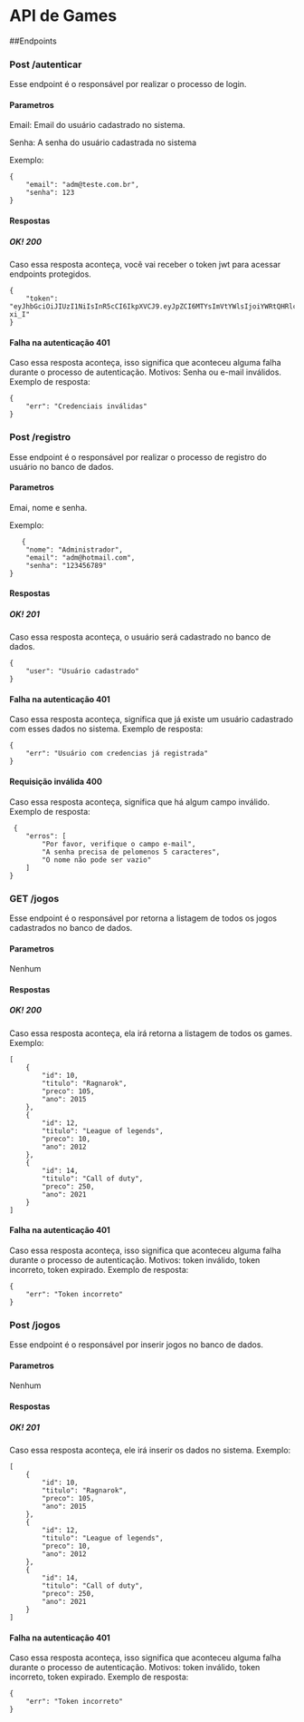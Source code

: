 # API de Games

##Endpoints

### Post /autenticar
Esse endpoint é o responsável por realizar o processo de login.
#### Parametros
Email: Email do usuário cadastrado no sistema.

Senha: A senha do usuário cadastrada no sistema

Exemplo:

```
{
    "email": "adm@teste.com.br",
    "senha": 123
}
```



#### Respostas
##### OK! 200
Caso essa resposta aconteça, você vai receber o token jwt para acessar endpoints protegidos.
```
{
    "token": "eyJhbGciOiJIUzI1NiIsInR5cCI6IkpXVCJ9.eyJpZCI6MTYsImVtYWlsIjoiYWRtQHRlc3RlLmNvbS5iciIsImlhdCI6MTYzNjgyOTE2OCwiZXhwIjoxNjM3MDAxOTY4fQ.cCKsL2RNVuZZbIcoDFHohlatMphWFaSHeu549z-xi_I"
}
```

#### Falha na autenticação 401
Caso essa resposta aconteça, isso significa que aconteceu alguma falha durante o processo de autenticação. Motivos: Senha ou e-mail inválidos.
Exemplo de resposta: 
```
{
    "err": "Credenciais inválidas"
}
```

### Post /registro
Esse endpoint é o responsável por realizar o processo de registro do usuário no banco de dados.
#### Parametros
Emai, nome e senha.


Exemplo:

```
   {    
    "nome": "Administrador",
    "email": "adm@hotmail.com",
    "senha": "123456789"
}
```



#### Respostas
##### OK! 201
Caso essa resposta aconteça, o usuário será cadastrado no banco de dados.
```
{
    "user": "Usuário cadastrado"
}
```

#### Falha na autenticação 401
Caso essa resposta aconteça, significa que já existe um usuário cadastrado com esses dados no sistema.
Exemplo de resposta: 
```
{
    "err": "Usuário com credencias já registrada"
}
```
#### Requisição inválida 400
Caso essa resposta aconteça, significa que há algum campo inválido.
Exemplo de resposta: 
```
 {
    "erros": [
        "Por favor, verifique o campo e-mail",
        "A senha precisa de pelomenos 5 caracteres",
        "O nome não pode ser vazio"
    ]
}

```


### GET /jogos
Esse endpoint é o responsável por retorna a listagem de todos os jogos cadastrados no banco de dados.
#### Parametros
Nenhum
#### Respostas
##### OK! 200
Caso essa resposta aconteça, ela irá retorna a listagem de todos os games. Exemplo:
```
[
    {
        "id": 10,
        "titulo": "Ragnarok",
        "preco": 105,
        "ano": 2015
    },
    {
        "id": 12,
        "titulo": "League of legends",
        "preco": 10,
        "ano": 2012
    },
    {
        "id": 14,
        "titulo": "Call of duty",
        "preco": 250,
        "ano": 2021
    }
]
```

#### Falha na autenticação 401
Caso essa resposta aconteça, isso significa que aconteceu alguma falha durante o processo de autenticação. Motivos: token inválido, token incorreto, token expirado.
Exemplo de resposta: 
```
{
    "err": "Token incorreto"
}
```

### Post /jogos
Esse endpoint é o responsável por inserir jogos no banco de dados.

#### Parametros
Nenhum
#### Respostas
##### OK! 201
Caso essa resposta aconteça, ele irá inserir os dados no sistema. Exemplo:
```
[
    {
        "id": 10,
        "titulo": "Ragnarok",
        "preco": 105,
        "ano": 2015
    },
    {
        "id": 12,
        "titulo": "League of legends",
        "preco": 10,
        "ano": 2012
    },
    {
        "id": 14,
        "titulo": "Call of duty",
        "preco": 250,
        "ano": 2021
    }
]
```

#### Falha na autenticação 401
Caso essa resposta aconteça, isso significa que aconteceu alguma falha durante o processo de autenticação. Motivos: token inválido, token incorreto, token expirado.
Exemplo de resposta: 
```
{
    "err": "Token incorreto"
}
```
